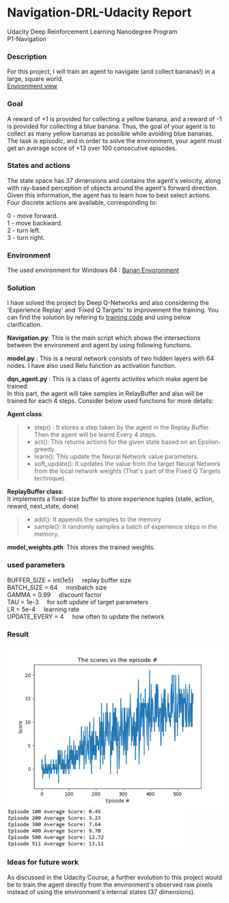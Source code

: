 # Navigation-DRL-Udacity Report
Udacity Deep Reinforcement Learning Nanodegree Program<br/>
P1-Navigation <br/>


### Description
For this project, I will train an agent to navigate (and collect bananas!) in a large, square world.<br/>
[Environment view](https://github.com/vahid-f/Deep-RL/blob/master/Navigation-DRL-Udacity-master/Navigation-DRL-Udacity-master/images/videoexample.mp4)



### Goal
A reward of +1 is provided for collecting a yellow banana, and a reward of -1 is provided for collecting a blue banana. Thus, the goal of your agent is to collect as many yellow bananas as possible while avoiding blue bananas.<br/>
The task is episodic, and in order to solve the environment, your agent must get an average score of +13 over 100 consecutive episodes.

### States and actions
The state space has 37 dimensions and contains the agent's velocity, along with ray-based perception of objects around the agent's forward direction. <br/> Given this information, the agent has to learn how to best select actions. Four discrete actions are available, corresponding to:<br/>

0 - move forward.<br/>
1 - move backward.<br/>
2 - turn left.<br/>
3 - turn right.

### Environment
The used environment for Windows 64 :
[Banan Envoronment](https://s3-us-west-1.amazonaws.com/udacity-drlnd/P1/Banana/Banana_Windows_x86_64.zip)


### Solution
I have solved the project by Deep Q-Networks and also considering the 'Experience Replay' and 'Fixed Q Targets' to improvement the training. You can find the solution by refering to [training code](https://github.com/vahid-f/Deep-RL/tree/master/Navigation-DRL-Udacity-master/Navigation-DRL-Udacity-master/Training%20code) and using below clarification. <br/>

**Navigation.py**: This is the main script which shows the intersections between the environment and agent by using following functions. <br/>

**model.py** : This is a neural network consists of two hidden layers with 64 nodes. I have also used Relu function as activation function.<br/>

**dqn_agent.py** : This is a class of agents activites which make agent be trained. <br/>
In this part, the agent will take samples in RelayBuffer and also will be trained for each 4 steps. Consider below used functions for more details:<br/>

**Agent class**: <br/>
> * step() : It stores a step taken by the agent in the Replay Buffer. Then the agent will be learnt Every 4 steps.
> * act(): This returns actions for the given state based on an Epsilon-greedy.
> * learn(): This update the Neural Network value parameters.
> * soft_update(): It updates the value from the target Neural Network from the local network weights (That's part of the Fixed Q Targets technique).

**ReplayBuffer class**:<br/>
It implements a fixed-size buffer to store experience tuples (state, action, reward, next_state, done)
> * add(): It appends the samples to the memory
> * sample(): It randomly samples a batch of experience steps in the memory.

**model_weights.pth**: This stores the trained weights. 

### used parameters
BUFFER_SIZE = int(1e5)   &nbsp; &nbsp; replay buffer size<br/>
BATCH_SIZE = 64         &nbsp; &nbsp; minibatch size<br/>
GAMMA = 0.99            &nbsp; &nbsp; discount factor<br/>
TAU = 1e-3              &nbsp; &nbsp; for soft update of target parameters<br/>
LR = 5e-4               &nbsp; &nbsp; learning rate <br/>
UPDATE_EVERY = 4        &nbsp; &nbsp; how often to update the network

### Result

<img src="https://github.com/vahid-f/Deep-RL/blob/master/Navigation-DRL-Udacity-master/Navigation-DRL-Udacity-master/images/scores.png" />


<img src="https://github.com/vahid-f/Deep-RL/blob/master/Navigation-DRL-Udacity-master/Navigation-DRL-Udacity-master/images/scoretrend.png" />


### Ideas for future work

As discussed in the Udacity Course, a further evolution to this project would be to train the agent directly from the environment's observed raw pixels instead of using the environment's internal states (37 dimensions).

